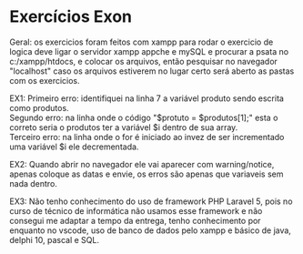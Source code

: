 # Exercícios Exon


Geral: os exercicios foram feitos com xampp para rodar o exercicio de logica deve ligar o servidor xampp appche e mySQL e procurar a psata no c:/xampp/htdocs, e colocar os arquivos, então pesquisar no navegador "localhost" caso os arquivos estiverem no lugar certo será aberto as pastas com os exercicios.

EX1: 
Primeiro erro: identifiquei na linha 7 a variável produto sendo escrita como produtos. <br>
Segundo erro: na linha onde o código "$protuto = $produtos[1];" esta o correto seria o produtos ter a variável $i dentro de sua array.<br>
Terceiro erro: na linha onde o for é iniciado ao invez de ser incrementado uma variável $i ele decrementada.

EX2: 
Quando abrir no navegador ele vai aparecer com warning/notice, apenas coloque as datas e envie, os erros são apenas que variaveis sem nada dentro.

EX3: 
Não tenho conhecimento do uso de framework PHP Laravel 5, pois no curso de técnico de informática não usamos esse framework e não consegui me adaptar a tempo da entrega, tenho conhecimento por enquanto no vscode, uso de banco de dados pelo xampp e básico de java, delphi 10, pascal e SQL.

